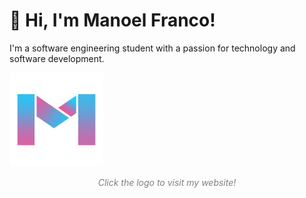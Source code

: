 # 👋 Hi, I'm Manoel Franco!

I'm a software engineering student with a passion for technology and software development. 

<a href="https://manoel-franco.vercel.app/">
  <img src="https://github.com/devmnl/devmnl/blob/main/logo-m.png?raw=true" alt="My logo" width="150"/> <!-- Ajuste o valor de width conforme necessário -->
</a>
<p style="text-align: center; font-style: italic; color: gray;">Click the logo to visit my website!</p>














